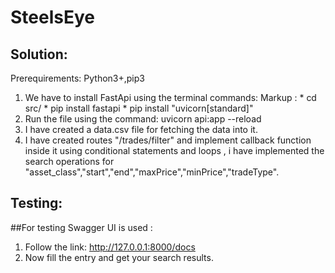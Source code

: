 # SteelsEye
## Solution:
Prerequirements:
Python3+,pip3
1) We have to install FastApi using the terminal commands:
 Markup : * cd src/
          * pip install fastapi
          * pip install "uvicorn[standard]"
2) Run the file using the command:
uvicorn api:app --reload
3) I have created a data.csv file for fetching the data into it.
4) I have created routes "/trades/filter" and implement callback function inside it using conditional statements and loops ,
i have implemented the search operations for "asset_class","start","end","maxPrice","minPrice","tradeType".
## Testing:
##For testing Swagger UI is used :
1) Follow the link: http://127.0.0.1:8000/docs
2) Now fill the entry and get your search results.
